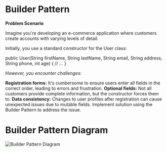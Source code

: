 # Builder Pattern

**Problem Scenario**

Imagine you're developing an e-commerce application where customers create accounts with varying levels of detail.

Initially, you use a standard constructor for the User class:

public User(String firstName, String lastName, String email,
           String address, String phone, int age) {
     // ...
}

_However, you encounter challenges:_

**Registration forms:** It's cumbersome to ensure users enter all fields in the correct order, leading to errors and frustration.
**Optional fields:** Not all customers provide complete information, but the constructor forces them to.
**Data consistency:** Changes to user profiles after registration can cause unexpected issues due to mutable fields.
Implement solution using the Builder Pattern to address the issue.

# Builder Pattern Diagram
![Builder Pattern Diagram](https://github.com/HannahCondada/Builder-Pattern/assets/142371011/020e5c58-29c3-410f-9ee1-979d710bf7ba)
